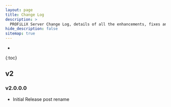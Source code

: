 ```yaml
---
layout: page
title: Change Log
description: >
  PROFiLiX Server Change Log, details of all the enhancements, fixes and features gone into the application.
hide_description: false
sitemap: true
---
```

* 
{:toc}

## v2

### v2.0.0.0

- Initial Release post rename


